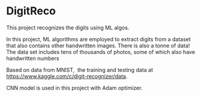 # DigitReco
This project recognizes the digits using ML algos.


In this project, ML algorithms are employed to extract digits from a dataset that also contains other handwritten images. There is also a tonne of data! The data set includes tens of thousands of photos, some of which also have handwritten numbers


Based on data from MNIST,  the training and testing data at https://www.kaggle.com/c/digit-recognizer/data.


CNN model is used in this project with Adam optimizer.
